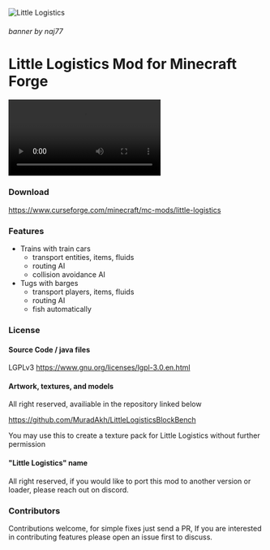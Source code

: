 ![Little Logistics](https://user-images.githubusercontent.com/31002977/162084973-b37fd259-e3c5-4c91-81e5-193f32e1ef91.png)
###### banner by naj77


# Little Logistics Mod for Minecraft Forge

<video src="https://user-images.githubusercontent.com/31002977/150042817-908a75b5-2802-4c83-a13d-0fbecc0ec94c.mp4"></video>

### Download

https://www.curseforge.com/minecraft/mc-mods/little-logistics

### Features

- Trains with train cars 
  - transport entities, items, fluids
  - routing AI
  - collision avoidance AI
- Tugs with barges
  - transport players, items, fluids
  - routing AI
  - fish automatically

### License 

#### Source Code / java files

LGPLv3 
https://www.gnu.org/licenses/lgpl-3.0.en.html

#### Artwork, textures, and models

All right reserved, availiable in the repository linked below

https://github.com/MuradAkh/LittleLogisticsBlockBench

You may use this to create a texture pack for Little Logistics without further permission

#### "Little Logistics" name

All right reserved, if you would like to port this mod to another version or loader, please reach out on discord.

### Contributors

Contributions welcome, for simple fixes just send a PR, If you are interested in contributing features please open an issue first to discuss. 

